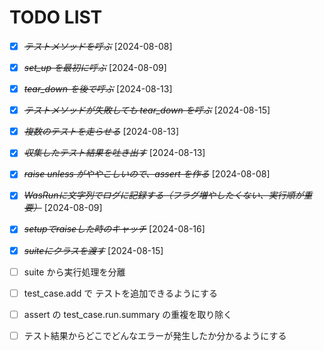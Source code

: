 # TODO LIST
* [X] ~~*テストメソッドを呼ぶ*~~ [2024-08-08]
* [X] ~~*set_up を最初に呼ぶ*~~ [2024-08-09]
* [X] ~~*tear_down を後で呼ぶ*~~ [2024-08-13]
* [X] ~~*テストメソッドが失敗しても tear_down を呼ぶ*~~ [2024-08-15]
* [X] ~~*複数のテストを走らせる*~~ [2024-08-13]
* [X] ~~*収集したテスト結果を吐き出す*~~ [2024-08-13]
* [X] ~~*raise unless がややこしいので、assert を作る*~~ [2024-08-08]
* [X] ~~*WasRunに文字列でログに記録する（フラグ増やしたくない、実行順が重要）*~~ [2024-08-09]
* [X] ~~*setupでraiseした時のキャッチ*~~ [2024-08-16]
* [X] ~~*suiteにクラスを渡す*~~ [2024-08-15]
* [ ] suite から実行処理を分離
* [ ] test_case.add で テストを追加できるようにする
* [ ] assert の test_case.run.summary の重複を取り除く
* [ ] テスト結果からどこでどんなエラーが発生したか分かるようにする

